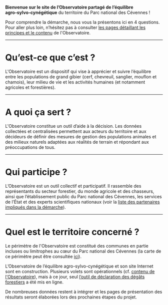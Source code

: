 **Bienvenue sur le site de l’Observatoire partagé de l’équilibre agro‑sylvo‑cynégétique** du territoire du Parc national des Cévennes !

Pour comprendre la démarche, nous vous la présentons ici en 4 questions. Pour aller plus loin, n’hésitez pas à consulter <a href="#/content/presentation">les pages détaillant les principes et le contenu</a> de l'Observatoire.

---

# Qu’est-ce que c’est ?

L'Observatoire est un dispositif qui vise à apprécier et suivre l’équilibre entre les populations de grand gibier (cerf, chevreuil, sanglier, mouflon et chamois), leur milieu de vie et les activités humaines (et notamment agricoles et forestières).

---

# A quoi ça sert ?

L'Observatoire constitue un outil d’aide à la décision. Les données collectées et centralisées permettent aux acteurs du territoire et aux décideurs de définir des mesures de gestion des populations animales et des milieux naturels adaptées aux réalités de terrain et répondant aux préoccupations de tous.

---

# Qui participe ?

L’Observatoire est un outil collectif et participatif. Il rassemble des représentants du secteur forestier, du monde agricole et des chasseurs, ainsi que l’établissement public du Parc national des Cévennes, les services de l’État et des experts scientifiques nationaux (voir la <a href="#/content/partenaires">liste des partenaires impliqués dans la démarche</a>).

---

# Quel est le territoire concerné ?

Le périmètre de l'Observatoire est constitué des communes en partie incluses ou limitrophes au cœur du Parc national des Cévennes (la carte de ce périmètre peut être consultée <a href="#/content/perimetre_etude">ici</a>).

<div class="alert alert-3">
    <p class="float-left"><span style="color:black;font-size:5rem; margin:20px;" class="fas fa-exclamation-triangle"></span></p>
    <div>
    <p>L’Observatoire de l’équilibre agro-sylvo-cynégétique et son site Internet sont en construction. 
        Plusieurs volets sont opérationnels (cf. <a href="{{ url_for('oeasc.contenu')}}">contenu de l'Observatoire</a>),
        mais à ce jour, seul <a href="{{ url_for('declaration.signalement_degats_forestiers')}}">l’outil de déclaration des dégâts forestiers</a> a été mis en ligne. </p>
    <p>
        De nombreuses données restent à intégrer 
            et les pages de présentation des résultats seront élaborées lors des prochaines étapes du projet.</p>
    </div>
</div>
